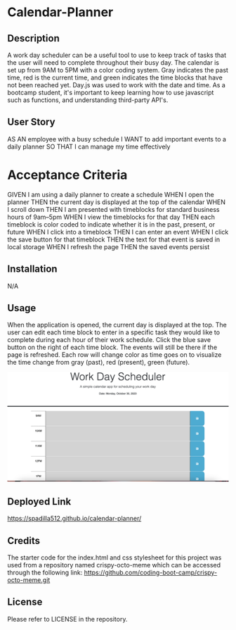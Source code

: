 # Calendar-Planner

## Description

A work day scheduler can be a useful tool to use to keep track of tasks that the user will need to complete throughout their busy day. The calendar is set up from 9AM to 5PM with a color coding system. Gray indicates the past time, red is the current time, and green indicates the time blocks that have not been reached yet. Day.js was used to work with the date and time. As a bootcamp student, it's important to keep learning how to use javascript such as functions, and understanding third-party API's. 

## User Story

AS AN employee with a busy schedule
I WANT to add important events to a daily planner
SO THAT I can manage my time effectively

# Acceptance Criteria

GIVEN I am using a daily planner to create a schedule
WHEN I open the planner
THEN the current day is displayed at the top of the calendar
WHEN I scroll down
THEN I am presented with timeblocks for standard business hours of 9am&ndash;5pm
WHEN I view the timeblocks for that day
THEN each timeblock is color coded to indicate whether it is in the past, present, or future
WHEN I click into a timeblock
THEN I can enter an event
WHEN I click the save button for that timeblock
THEN the text for that event is saved in local storage
WHEN I refresh the page
THEN the saved events persist

## Installation

N/A

## Usage

When the application is opened, the current day is displayed at the top. The user can edit each time block to enter in a specific task they would like to complete during each hour of their work schedule. Click the blue save button on the right of each time block. The events will still be there if the page is refreshed. Each row will change color as time goes on to visualize the time change from gray (past), red (present), green (future).

![Alt text](assets/images/image.png)

## Deployed Link 

https://spadilla512.github.io/calendar-planner/

## Credits

The starter code for the index.html and css stylesheet for this project was used from a repository named crispy-octo-meme which can be accessed through the following link: https://github.com/coding-boot-camp/crispy-octo-meme.git

## License

Please refer to LICENSE in the repository. 